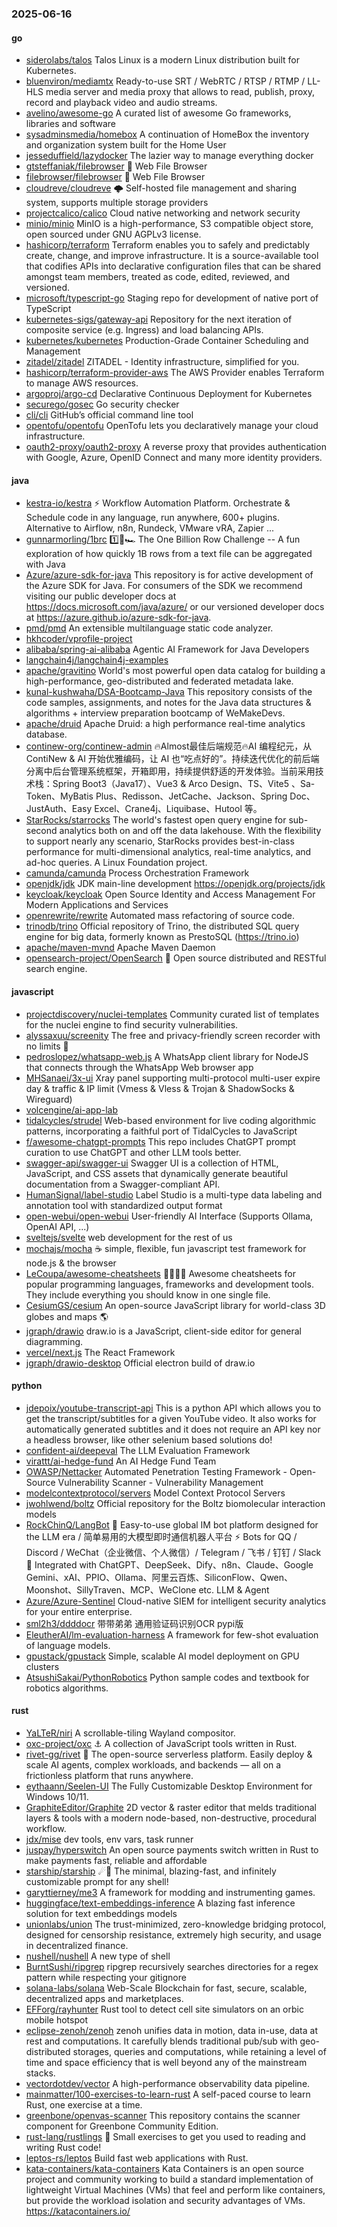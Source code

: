 ### 2025-06-16

#### go
* [siderolabs/talos](https://github.com/siderolabs/talos) Talos Linux is a modern Linux distribution built for Kubernetes.
* [bluenviron/mediamtx](https://github.com/bluenviron/mediamtx) Ready-to-use SRT / WebRTC / RTSP / RTMP / LL-HLS media server and media proxy that allows to read, publish, proxy, record and playback video and audio streams.
* [avelino/awesome-go](https://github.com/avelino/awesome-go) A curated list of awesome Go frameworks, libraries and software
* [sysadminsmedia/homebox](https://github.com/sysadminsmedia/homebox) A continuation of HomeBox the inventory and organization system built for the Home User
* [jesseduffield/lazydocker](https://github.com/jesseduffield/lazydocker) The lazier way to manage everything docker
* [gtsteffaniak/filebrowser](https://github.com/gtsteffaniak/filebrowser) 📂 Web File Browser
* [filebrowser/filebrowser](https://github.com/filebrowser/filebrowser) 📂 Web File Browser
* [cloudreve/cloudreve](https://github.com/cloudreve/cloudreve) 🌩 Self-hosted file management and sharing system, supports multiple storage providers
* [projectcalico/calico](https://github.com/projectcalico/calico) Cloud native networking and network security
* [minio/minio](https://github.com/minio/minio) MinIO is a high-performance, S3 compatible object store, open sourced under GNU AGPLv3 license.
* [hashicorp/terraform](https://github.com/hashicorp/terraform) Terraform enables you to safely and predictably create, change, and improve infrastructure. It is a source-available tool that codifies APIs into declarative configuration files that can be shared amongst team members, treated as code, edited, reviewed, and versioned.
* [microsoft/typescript-go](https://github.com/microsoft/typescript-go) Staging repo for development of native port of TypeScript
* [kubernetes-sigs/gateway-api](https://github.com/kubernetes-sigs/gateway-api) Repository for the next iteration of composite service (e.g. Ingress) and load balancing APIs.
* [kubernetes/kubernetes](https://github.com/kubernetes/kubernetes) Production-Grade Container Scheduling and Management
* [zitadel/zitadel](https://github.com/zitadel/zitadel) ZITADEL - Identity infrastructure, simplified for you.
* [hashicorp/terraform-provider-aws](https://github.com/hashicorp/terraform-provider-aws) The AWS Provider enables Terraform to manage AWS resources.
* [argoproj/argo-cd](https://github.com/argoproj/argo-cd) Declarative Continuous Deployment for Kubernetes
* [securego/gosec](https://github.com/securego/gosec) Go security checker
* [cli/cli](https://github.com/cli/cli) GitHub’s official command line tool
* [opentofu/opentofu](https://github.com/opentofu/opentofu) OpenTofu lets you declaratively manage your cloud infrastructure.
* [oauth2-proxy/oauth2-proxy](https://github.com/oauth2-proxy/oauth2-proxy) A reverse proxy that provides authentication with Google, Azure, OpenID Connect and many more identity providers.

#### java
* [kestra-io/kestra](https://github.com/kestra-io/kestra) ⚡ Workflow Automation Platform. Orchestrate & Schedule code in any language, run anywhere, 600+ plugins. Alternative to Airflow, n8n, Rundeck, VMware vRA, Zapier ...
* [gunnarmorling/1brc](https://github.com/gunnarmorling/1brc) 1️⃣🐝🏎️ The One Billion Row Challenge -- A fun exploration of how quickly 1B rows from a text file can be aggregated with Java
* [Azure/azure-sdk-for-java](https://github.com/Azure/azure-sdk-for-java) This repository is for active development of the Azure SDK for Java. For consumers of the SDK we recommend visiting our public developer docs at https://docs.microsoft.com/java/azure/ or our versioned developer docs at https://azure.github.io/azure-sdk-for-java.
* [pmd/pmd](https://github.com/pmd/pmd) An extensible multilanguage static code analyzer.
* [hkhcoder/vprofile-project](https://github.com/hkhcoder/vprofile-project)
* [alibaba/spring-ai-alibaba](https://github.com/alibaba/spring-ai-alibaba) Agentic AI Framework for Java Developers
* [langchain4j/langchain4j-examples](https://github.com/langchain4j/langchain4j-examples)
* [apache/gravitino](https://github.com/apache/gravitino) World's most powerful open data catalog for building a high-performance, geo-distributed and federated metadata lake.
* [kunal-kushwaha/DSA-Bootcamp-Java](https://github.com/kunal-kushwaha/DSA-Bootcamp-Java) This repository consists of the code samples, assignments, and notes for the Java data structures & algorithms + interview preparation bootcamp of WeMakeDevs.
* [apache/druid](https://github.com/apache/druid) Apache Druid: a high performance real-time analytics database.
* [continew-org/continew-admin](https://github.com/continew-org/continew-admin) 🔥Almost最佳后端规范🔥AI 编程纪元，从 ContiNew & AI 开始优雅编码，让 AI 也“吃点好的”。持续迭代优化的前后端分离中后台管理系统框架，开箱即用，持续提供舒适的开发体验。当前采用技术栈：Spring Boot3（Java17）、Vue3 & Arco Design、TS、Vite5 、Sa-Token、MyBatis Plus、Redisson、JetCache、Jackson、Spring Doc、JustAuth、Easy Excel、Crane4j、Liquibase、Hutool 等。
* [StarRocks/starrocks](https://github.com/StarRocks/starrocks) The world's fastest open query engine for sub-second analytics both on and off the data lakehouse. With the flexibility to support nearly any scenario, StarRocks provides best-in-class performance for multi-dimensional analytics, real-time analytics, and ad-hoc queries. A Linux Foundation project.
* [camunda/camunda](https://github.com/camunda/camunda) Process Orchestration Framework
* [openjdk/jdk](https://github.com/openjdk/jdk) JDK main-line development https://openjdk.org/projects/jdk
* [keycloak/keycloak](https://github.com/keycloak/keycloak) Open Source Identity and Access Management For Modern Applications and Services
* [openrewrite/rewrite](https://github.com/openrewrite/rewrite) Automated mass refactoring of source code.
* [trinodb/trino](https://github.com/trinodb/trino) Official repository of Trino, the distributed SQL query engine for big data, formerly known as PrestoSQL (https://trino.io)
* [apache/maven-mvnd](https://github.com/apache/maven-mvnd) Apache Maven Daemon
* [opensearch-project/OpenSearch](https://github.com/opensearch-project/OpenSearch) 🔎 Open source distributed and RESTful search engine.

#### javascript
* [projectdiscovery/nuclei-templates](https://github.com/projectdiscovery/nuclei-templates) Community curated list of templates for the nuclei engine to find security vulnerabilities.
* [alyssaxuu/screenity](https://github.com/alyssaxuu/screenity) The free and privacy-friendly screen recorder with no limits 🎥
* [pedroslopez/whatsapp-web.js](https://github.com/pedroslopez/whatsapp-web.js) A WhatsApp client library for NodeJS that connects through the WhatsApp Web browser app
* [MHSanaei/3x-ui](https://github.com/MHSanaei/3x-ui) Xray panel supporting multi-protocol multi-user expire day & traffic & IP limit (Vmess & Vless & Trojan & ShadowSocks & Wireguard)
* [volcengine/ai-app-lab](https://github.com/volcengine/ai-app-lab)
* [tidalcycles/strudel](https://github.com/tidalcycles/strudel) Web-based environment for live coding algorithmic patterns, incorporating a faithful port of TidalCycles to JavaScript
* [f/awesome-chatgpt-prompts](https://github.com/f/awesome-chatgpt-prompts) This repo includes ChatGPT prompt curation to use ChatGPT and other LLM tools better.
* [swagger-api/swagger-ui](https://github.com/swagger-api/swagger-ui) Swagger UI is a collection of HTML, JavaScript, and CSS assets that dynamically generate beautiful documentation from a Swagger-compliant API.
* [HumanSignal/label-studio](https://github.com/HumanSignal/label-studio) Label Studio is a multi-type data labeling and annotation tool with standardized output format
* [open-webui/open-webui](https://github.com/open-webui/open-webui) User-friendly AI Interface (Supports Ollama, OpenAI API, ...)
* [sveltejs/svelte](https://github.com/sveltejs/svelte) web development for the rest of us
* [mochajs/mocha](https://github.com/mochajs/mocha) ☕️ simple, flexible, fun javascript test framework for node.js & the browser
* [LeCoupa/awesome-cheatsheets](https://github.com/LeCoupa/awesome-cheatsheets) 👩‍💻👨‍💻 Awesome cheatsheets for popular programming languages, frameworks and development tools. They include everything you should know in one single file.
* [CesiumGS/cesium](https://github.com/CesiumGS/cesium) An open-source JavaScript library for world-class 3D globes and maps 🌎
* [jgraph/drawio](https://github.com/jgraph/drawio) draw.io is a JavaScript, client-side editor for general diagramming.
* [vercel/next.js](https://github.com/vercel/next.js) The React Framework
* [jgraph/drawio-desktop](https://github.com/jgraph/drawio-desktop) Official electron build of draw.io

#### python
* [jdepoix/youtube-transcript-api](https://github.com/jdepoix/youtube-transcript-api) This is a python API which allows you to get the transcript/subtitles for a given YouTube video. It also works for automatically generated subtitles and it does not require an API key nor a headless browser, like other selenium based solutions do!
* [confident-ai/deepeval](https://github.com/confident-ai/deepeval) The LLM Evaluation Framework
* [virattt/ai-hedge-fund](https://github.com/virattt/ai-hedge-fund) An AI Hedge Fund Team
* [OWASP/Nettacker](https://github.com/OWASP/Nettacker) Automated Penetration Testing Framework - Open-Source Vulnerability Scanner - Vulnerability Management
* [modelcontextprotocol/servers](https://github.com/modelcontextprotocol/servers) Model Context Protocol Servers
* [jwohlwend/boltz](https://github.com/jwohlwend/boltz) Official repository for the Boltz biomolecular interaction models
* [RockChinQ/LangBot](https://github.com/RockChinQ/LangBot) 🤩 Easy-to-use global IM bot platform designed for the LLM era / 简单易用的大模型即时通信机器人平台 ⚡️ Bots for QQ / Discord / WeChat（企业微信、个人微信）/ Telegram / 飞书 / 钉钉 / Slack 🧩 Integrated with ChatGPT、DeepSeek、Dify、n8n、Claude、Google Gemini、xAI、PPIO、Ollama、阿里云百炼、SiliconFlow、Qwen、Moonshot、SillyTraven、MCP、WeClone etc. LLM & Agent
* [Azure/Azure-Sentinel](https://github.com/Azure/Azure-Sentinel) Cloud-native SIEM for intelligent security analytics for your entire enterprise.
* [sml2h3/ddddocr](https://github.com/sml2h3/ddddocr) 带带弟弟 通用验证码识别OCR pypi版
* [EleutherAI/lm-evaluation-harness](https://github.com/EleutherAI/lm-evaluation-harness) A framework for few-shot evaluation of language models.
* [gpustack/gpustack](https://github.com/gpustack/gpustack) Simple, scalable AI model deployment on GPU clusters
* [AtsushiSakai/PythonRobotics](https://github.com/AtsushiSakai/PythonRobotics) Python sample codes and textbook for robotics algorithms.

#### rust
* [YaLTeR/niri](https://github.com/YaLTeR/niri) A scrollable-tiling Wayland compositor.
* [oxc-project/oxc](https://github.com/oxc-project/oxc) ⚓ A collection of JavaScript tools written in Rust.
* [rivet-gg/rivet](https://github.com/rivet-gg/rivet) 🔩 The open-source serverless platform. Easily deploy & scale AI agents, complex workloads, and backends — all on a frictionless platform that runs anywhere.
* [eythaann/Seelen-UI](https://github.com/eythaann/Seelen-UI) The Fully Customizable Desktop Environment for Windows 10/11.
* [GraphiteEditor/Graphite](https://github.com/GraphiteEditor/Graphite) 2D vector & raster editor that melds traditional layers & tools with a modern node-based, non-destructive, procedural workflow.
* [jdx/mise](https://github.com/jdx/mise) dev tools, env vars, task runner
* [juspay/hyperswitch](https://github.com/juspay/hyperswitch) An open source payments switch written in Rust to make payments fast, reliable and affordable
* [starship/starship](https://github.com/starship/starship) ☄🌌️ The minimal, blazing-fast, and infinitely customizable prompt for any shell!
* [garyttierney/me3](https://github.com/garyttierney/me3) A framework for modding and instrumenting games.
* [huggingface/text-embeddings-inference](https://github.com/huggingface/text-embeddings-inference) A blazing fast inference solution for text embeddings models
* [unionlabs/union](https://github.com/unionlabs/union) The trust-minimized, zero-knowledge bridging protocol, designed for censorship resistance, extremely high security, and usage in decentralized finance.
* [nushell/nushell](https://github.com/nushell/nushell) A new type of shell
* [BurntSushi/ripgrep](https://github.com/BurntSushi/ripgrep) ripgrep recursively searches directories for a regex pattern while respecting your gitignore
* [solana-labs/solana](https://github.com/solana-labs/solana) Web-Scale Blockchain for fast, secure, scalable, decentralized apps and marketplaces.
* [EFForg/rayhunter](https://github.com/EFForg/rayhunter) Rust tool to detect cell site simulators on an orbic mobile hotspot
* [eclipse-zenoh/zenoh](https://github.com/eclipse-zenoh/zenoh) zenoh unifies data in motion, data in-use, data at rest and computations. It carefully blends traditional pub/sub with geo-distributed storages, queries and computations, while retaining a level of time and space efficiency that is well beyond any of the mainstream stacks.
* [vectordotdev/vector](https://github.com/vectordotdev/vector) A high-performance observability data pipeline.
* [mainmatter/100-exercises-to-learn-rust](https://github.com/mainmatter/100-exercises-to-learn-rust) A self-paced course to learn Rust, one exercise at a time.
* [greenbone/openvas-scanner](https://github.com/greenbone/openvas-scanner) This repository contains the scanner component for Greenbone Community Edition.
* [rust-lang/rustlings](https://github.com/rust-lang/rustlings) 🦀 Small exercises to get you used to reading and writing Rust code!
* [leptos-rs/leptos](https://github.com/leptos-rs/leptos) Build fast web applications with Rust.
* [kata-containers/kata-containers](https://github.com/kata-containers/kata-containers) Kata Containers is an open source project and community working to build a standard implementation of lightweight Virtual Machines (VMs) that feel and perform like containers, but provide the workload isolation and security advantages of VMs. https://katacontainers.io/
